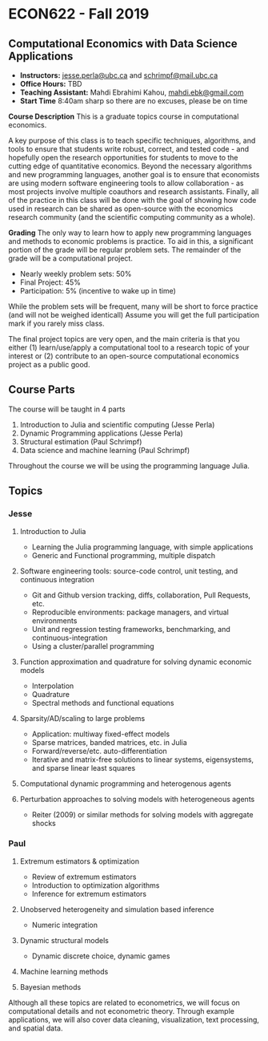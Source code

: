 # ECON622 - Fall 2019

## Computational Economics with Data Science Applications



- **Instructors:** jesse.perla@ubc.ca and schrimpf@mail.ubc.ca
- **Office Hours:** TBD
- **Teaching Assistant:** Mahdi Ebrahimi Kahou, mahdi.ebk@gmail.com
- **Start Time** 8:40am sharp so there are no excuses, please be on time

**Course Description**
This is a graduate topics course in computational economics.


A key purpose of this class is to teach specific techniques,
algorithms, and tools to ensure that students write robust, correct,
and tested code - and hopefully open the research opportunities for
students to move to the cutting edge of quantitative economics.
Beyond the necessary algorithms and new programming languages, another
goal is to ensure that economists are using modern software
engineering tools to allow collaboration - as most projects involve
multiple coauthors and research assistants.  Finally, all of the
practice in this class will be done with the goal of showing how code
used in research can be shared as open-source with the economics
research community (and the scientific computing community as a
whole).

**Grading**
The only way to learn how to apply new programming languages and
methods to economic problems is practice.  To aid in this, a
significant portion of the grade will be regular problem sets.  The
remainder of the grade will be a computational project.


- Nearly weekly problem sets: 50%
- Final Project: 45%
- Participation: 5% (incentive to wake up in time)

While the problem sets will be frequent, many will be short to force practice (and will not be weighed identicall)  Assume you will get the full participation mark if you rarely miss class.

The final project topics are very open, and the main criteria is that you either (1) learn/use/apply a computational tool to a research topic of your interest or (2) contribute to an open-source computational economics project as a public good.

## Course Parts 

The course will be taught in 4 parts
1. Introduction to Julia and scientific computing (Jesse Perla)
2. Dynamic Programming applications (Jesse Perla)
3. Structural estimation (Paul Schrimpf)
4. Data science and machine learning (Paul Schrimpf)

Throughout the course we will be using the programming language Julia.
     
## Topics

### Jesse

1. Introduction to Julia 
   - Learning the Julia programming language, with simple applications
   - Generic and Functional programming, multiple dispatch
  
2. Software engineering tools: source-code control, unit testing, and continuous integration
   - Git and Github version tracking, diffs, collaboration, Pull Requests, etc.
    - Reproducible environments: package managers, and virtual environments
    - Unit and regression testing frameworks, benchmarking, and continuous-integration
    - Using a cluster/parallel programming
    
3. Function approximation and quadrature for solving dynamic economic models
    - Interpolation
    - Quadrature
    - Spectral methods and functional equations
4. Sparsity/AD/scaling to large problems
   - Application: multiway fixed-effect models
   - Sparse matrices, banded matrices, etc. in Julia
    - Forward/reverse/etc. auto-differentiation
    - Iterative and matrix-free solutions to linear systems, eigensystems, and sparse linear least squares
6. Computational dynamic programming and heterogenous agents

7. Perturbation approaches to solving models with heterogeneous agents
    - Reiter (2009) or similar methods for solving models with aggregate shocks
    
### Paul

1. Extremum estimators & optimization
     - Review of extremum estimators 
     - Introduction to optimization algorithms
     - Inference for extremum estimators
       
2. Unobserved heterogeneity and simulation based inference
     - Numeric integration

3.  Dynamic structural models 
     - Dynamic discrete choice, dynamic games

4.  Machine learning methods 
     
5.  Bayesian methods

Although all these topics are related to econometrics, we will focus
on computational details and not econometric theory. Through example
applications, we will also cover data cleaning, visualization, text
processing, and spatial data. 

